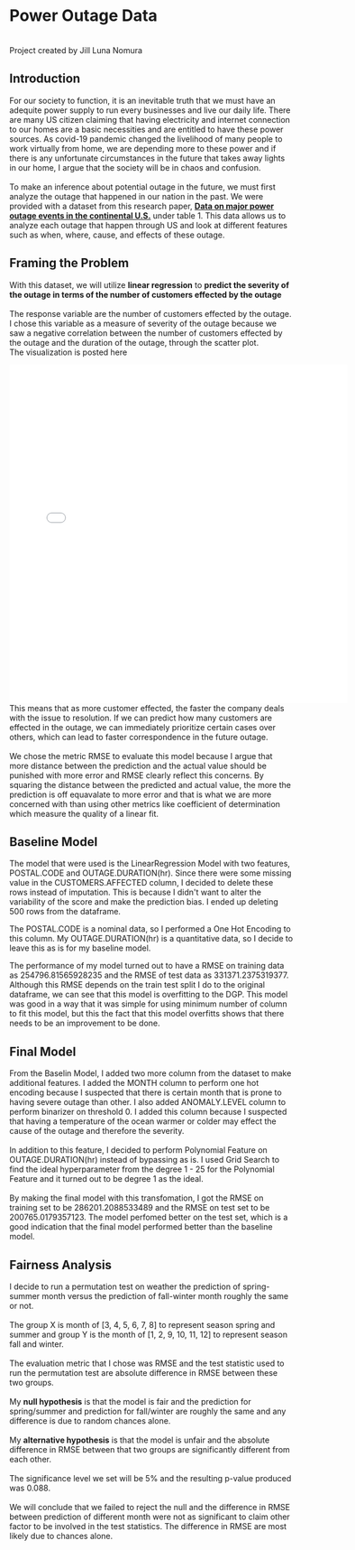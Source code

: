 # Power Outage Data
<br>
Project created by Jill Luna Nomura

## Introduction
For our society to function, it is an inevitable truth that we must have an adequite power supply to run every businesses and live our daily life. There are many US citizen claiming that having electricity and internet connection to our homes are a basic necessities and are entitled to have these power sources. As covid-19 pandemic changed the livelihood of many people to work virtually from home, we are depending more to these power and if there is any unfortunate circumstances in the future that takes away lights in our home, I argue that the society will be in chaos and confusion. 
<br>
<br>
To make an inference about potential outage in the future, we must first analyze the outage that happened in our nation in the past. We were provided with a dataset from this research paper, **[Data on major power outage events in the continental U.S.](https://www.sciencedirect.com/science/article/pii/S2352340918307182)** under table 1. This data allows us to analyze each outage that happen through US and look at different features such as when, where, cause, and effects of these outage. 

## Framing the Problem

With this dataset, we will utilize **linear regression** to **predict the severity of the outage in terms of the number of customers effected by the outage**
<br>
<br>
The response variable are the number of customers effected by the outage. I chose this variable as a measure of severity of the outage because we saw a negative correlation between the number of customers effected by the outage and the duration of the outage, through the scatter plot. 
<br>
The visualization is posted here
<iframe src="assets/duration_effected_customer.html" width=600 height=600 frameBorder=0></iframe>
<br>
This means that as more customer effected, the faster the company deals with the issue to resolution. If we can predict how many customers are effected in the outage, we can immediately prioritize certain cases over others, which can lead to faster correspondence in the future outage. 
<br>
<br>
We chose the metric RMSE to evaluate this model because I argue that more distance between the prediction and the actual value should be punished with more error and RMSE clearly reflect this concerns. By squaring the distance between the predicted and actual value, the more the prediction is off equavalate to more error and that is what we are more concerned with than using other metrics like coefficient of determination which measure the quality of a linear fit.

## Baseline Model
The model that were used is the LinearRegression Model with two features, POSTAL.CODE and OUTAGE.DURATION(hr).
Since there were some missing value in the CUSTOMERS.AFFECTED column, I decided to delete these rows instead of imputation. This is because I didn't want to alter the variability of the score and make the prediction bias. I ended up deleting 500 rows from the dataframe. 

The POSTAL.CODE is a nominal data, so I performed a One Hot Encoding to this column. My OUTAGE.DURATION(hr) is a quantitative data, so I decide to leave this as is for my baseline model. 

The performance of my model turned out to have a RMSE on training data as 254796.81565928235 and the RMSE of test data as 331371.2375319377. Although this RMSE depends on the train test split I do to the original dataframe, we can see that this model is overfitting to the DGP. This model was good in a way that it was simple for using minimum number of column to fit this model, but this the fact that this model overfitts shows that there needs to be an improvement to be done. 

## Final Model
From the Baselin Model, I added two more column from the dataset to make additional features. I added the MONTH column to perform one hot encoding because I suspected that there is certain month that is prone to having severe outage than other. I also added ANOMALY.LEVEL column to perform binarizer on threshold 0. I added this column because I suspected that having a temperature of the ocean warmer or colder may effect the cause of the outage and therefore the severity. 
<br>
<br>
In addition to this feature, I decided to perform Polynomial Feature on OUTAGE.DURATION(hr) instead of bypassing as is. I used Grid Search to find the ideal hyperparameter from the degree 1 - 25 for the Polynomial Feature and it turned out to be degree 1 as the ideal.
<br>
<br>
By making the final model with this transfomation, I got the RMSE on training set to be 286201.2088533489 and the RMSE on test set to be 200765.0179357123. The model perfomed better on the test set, which is a good indication that the final model performed better than the baseline model. 

## Fairness Analysis
I decide to run a permutation test on weather the prediction of spring-summer month versus the prediction of fall-winter month roughly the same or not. 
<br>
<br>
The group X is month of [3, 4, 5, 6, 7, 8] to represent season spring and summer and group Y is the month of [1, 2, 9, 10, 11, 12] to represent season fall and winter.
<br>
<br>
The evaluation metric that I chose was RMSE and the test statistic used to run the permutation test are absolute difference in RMSE between these two groups. 
<br>
<br>
My **null hypothesis** is that the model is fair and the prediction for spring/summer and prediction for fall/winter are roughly the same and any difference is due to random chances alone. 
<br>
<br>
My **alternative hypothesis** is that the model is unfair and the absolute difference in RMSE between that two groups are significantly different from each other. 
<br>
<br>
The significance level we set will be 5% and the resulting p-value produced was 0.088. 
<br>
<br>
We will conclude that we failed to reject the null and the difference in RMSE between prediction of different month were not as significant to claim other factor to be involved in the test statistics. The difference in RMSE are most likely due to chances alone. 
